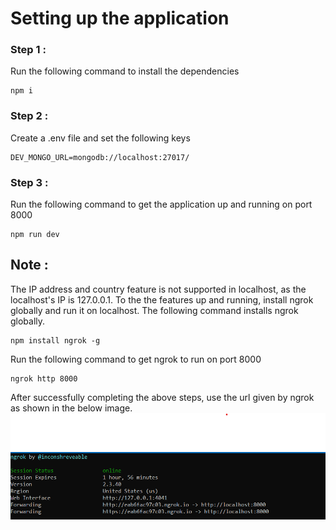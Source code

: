 # Setting up the application

### Step 1 :

Run the following command to install the dependencies

```node
npm i
```

### Step 2 :

Create a .env file and set the following keys

```node
DEV_MONGO_URL=mongodb://localhost:27017/
```

### Step 3 :

Run the following command to get the application up and running on port 8000

```node
npm run dev
```

## Note :

The IP address and country feature is not supported in localhost, as the localhost's IP is 127.0.0.1. To the the features up and running, install ngrok globally and run it on localhost.
The following command installs ngrok globally.

```node
npm install ngrok -g
```

Run the following command to get ngrok to run on port 8000

```node
ngrok http 8000
```

After successfully completing the above steps, use the url given by ngrok as shown in the below image.
![Ngrok IP](https://github.com/Coder-Srinivas/Listnr/blob/master/ngrok.png)

